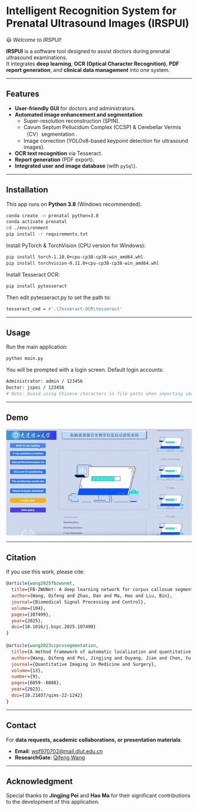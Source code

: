 # Intelligent Recognition System for Prenatal Ultrasound Images (IRSPUI)

:smiley: *Welcome to IRSPUI!*  

**IRSPUI** is a software tool designed to assist doctors during prenatal ultrasound examinations.  
It integrates **deep learning**, **OCR (Optical Character Recognition)**, **PDF report generation**, and **clinical data management** into one system.

---

## Features

- **User-friendly GUI** for doctors and administrators.
- **Automated image enhancement and segmentation**:
  - Super-resolution reconstruction (SPIN).
  - Cavum Septum Pellucidum Complex (CCSP) & Cerebellar Vermis（CV）segmentation .
  - Image correction (YOLOv8-based keypoint detection for ultrasound images).
- **OCR text recognition** via Tesseract.
- **Report generation** (PDF export).
- **Integrated user and image database** (with `pySql`).

---

## Installation

This app runs on **Python 3.8** (Windows recommended).  
```bash
conda create -n prenatal python=3.8
conda activate prenatal
cd ./environment
pip install -r requirements.txt
```
Install PyTorch & TorchVision (CPU version for Windows):
```bash
pip install torch-1.10.0+cpu-cp38-cp38-win_amd64.whl
pip install torchvision-0.11.0+cpu-cp38-cp38-win_amd64.whl
```
Install Tesseract OCR:
```bash
pip install pytesseract
```
Then edit pytesseract.py to set the path to:
```bash
tesseract_cmd = r'.\Tesseract-OCR\tesseract'
```
---

## Usage

Run the main application:
```bash
python main.py
```
You will be prompted with a login screen.
Default login accounts:
```bash
Administrator: admin / 123456
Doctor: jzpei / 123456
# Note: Avoid using Chinese characters in file paths when importing images.
```

---

## Demo

<p align="center">
  <img src="media/demo.gif" alt="Demo Interface" width="800"/>
</p>

---

## Citation

If you use this work, please cite:

```bibtex
@article{wang2025fbzwunet,
  title={FB-ZWUNet: A deep learning network for corpus callosum segmentation in fetal brain ultrasound images for prenatal diagnostics},
  author={Wang, Qifeng and Zhao, Dan and Ma, Hao and Liu, Bin},
  journal={Biomedical Signal Processing and Control},
  volume={104},
  pages={107499},
  year={2025},
  doi={10.1016/j.bspc.2025.107499}
}

@article{wang2023ccpcvsegmentation,
  title={A method framework of automatic localization and quantitative segmentation for the cavum septum pellucidum complex and the cerebellar vermis in fetal brain ultrasound images},
  author={Wang, Qifeng and Pei, Jingjing and Ouyang, Jian and Chen, Yu and Pu, Jingyu and Humayun, Awais and Zhao, Dongdong and Liu, Bin},
  journal={Quantitative Imaging in Medicine and Surgery},
  volume={13},
  number={9},
  pages={6059--6088},
  year={2023},
  doi={10.21037/qims-22-1242}
}
```

---

## Contact
For **data requests, academic collaborations, or presentation materials**:  
- **Email**: [wqf970702@mail.dlut.edu.cn](mailto:wqf970702@mail.dlut.edu.cn)  
- **ResearchGate**: [Qifeng Wang](https://www.researchgate.net/profile/Qifeng-Wang-9?ev=hdr_xprf)

---

## Acknowledgment

Special thanks to **Jingjing Pei** and **Hao Ma** for their significant contributions to the development of this application.





